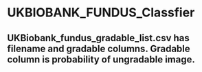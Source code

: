 # UKBIOBANK_FUNDUS_Classfier

## UKBiobank_fundus_gradable_list.csv has filename and gradable columns. Gradable column is probability of ungradable image.
